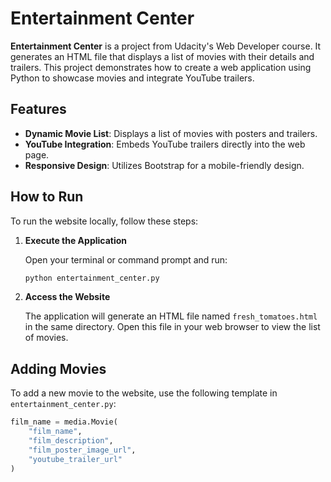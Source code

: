 # Entertainment Center

**Entertainment Center** is a project from Udacity's Web Developer course. It generates an HTML file that displays a list of movies with their details and trailers. This project demonstrates how to create a web application using Python to showcase movies and integrate YouTube trailers.

## Features

- **Dynamic Movie List**: Displays a list of movies with posters and trailers.
- **YouTube Integration**: Embeds YouTube trailers directly into the web page.
- **Responsive Design**: Utilizes Bootstrap for a mobile-friendly design.

## How to Run

To run the website locally, follow these steps:

1. **Execute the Application**

    Open your terminal or command prompt and run:

    ```bash
    python entertainment_center.py
    ```

2. **Access the Website**

    The application will generate an HTML file named `fresh_tomatoes.html` in the same directory. Open this file in your web browser to view the list of movies.

## Adding Movies

To add a new movie to the website, use the following template in `entertainment_center.py`:

```python
film_name = media.Movie(
    "film_name",
    "film_description",
    "film_poster_image_url",
    "youtube_trailer_url"
)


